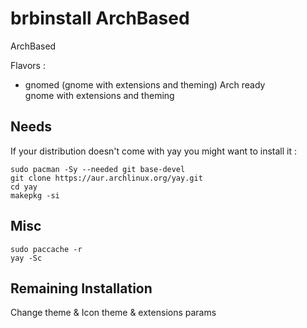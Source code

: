 # brbinstall ArchBased
ArchBased

Flavors  :
- gnomed (gnome with extensions and theming)
Arch ready  
gnome with extensions and theming  

## Needs

If your distribution doesn't come with yay you might want to install it :  
```
sudo pacman -Sy --needed git base-devel
git clone https://aur.archlinux.org/yay.git
cd yay
makepkg -si
```

## Misc
```
sudo paccache -r
yay -Sc
```

## Remaining Installation

Change theme & Icon theme & extensions params  
